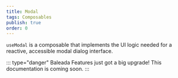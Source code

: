 ```yaml
---
title: Modal
tags: Composables
publish: true
order: 0
---
```


`useModal` is a composable that implements the UI logic needed for a reactive, accessible modal dialog interface.

::: type="danger"
Baleada Features just got a big upgrade! This documentation is coming soon.
:::
